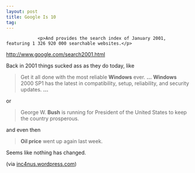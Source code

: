 ```yaml
---
layout: post
title: Google Is 10
tag: 
---
```



                <p>And provides the search index of January 2001, featuring 1 326 920 000 searchable websites.</p>
<p><a href="http://www.google.com/search2001.html"><a href="http://www.google.com/search2001.html">http://www.google.com/search2001.html</a></a></p>
<p>Back in 2001 things sucked ass as they do today, like</p>
<blockquote>Get it all done with the most reliable <strong>Windows</strong> ever. <strong>...</strong> <strong>Windows</strong> 2000 SP1 has
the latest in compatibility, setup, reliability, and security updates. <strong>...</strong></blockquote>
<p>or</p>
<blockquote>George W. <strong>Bush</strong> is running for President of the United States to keep the country
prosperous.</blockquote>
<p>and even then</p>
<blockquote><span><strong>Oil price</strong> went up again last week. </span></blockquote>
<p>Seems like nothing has changed.</p>
<p>(via <a href="http://inc4nus.wordpress.com/2008/10/02/google-anno-2001/">inc4nus.wordpress.com</a>)</p>
            
